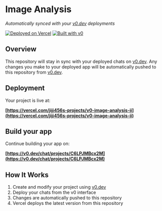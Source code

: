 # Image Analysis

*Automatically synced with your [v0.dev](https://v0.dev) deployments*

[![Deployed on Vercel](https://img.shields.io/badge/Deployed%20on-Vercel-black?style=for-the-badge&logo=vercel)](https://vercel.com/jiji456s-projects/v0-image-analysis-ii)
[![Built with v0](https://img.shields.io/badge/Built%20with-v0.dev-black?style=for-the-badge)](https://v0.dev/chat/projects/C6LPJMBcx2M)

## Overview

This repository will stay in sync with your deployed chats on [v0.dev](https://v0.dev).
Any changes you make to your deployed app will be automatically pushed to this repository from [v0.dev](https://v0.dev).

## Deployment

Your project is live at:

**[https://vercel.com/jiji456s-projects/v0-image-analysis-ii](https://vercel.com/jiji456s-projects/v0-image-analysis-ii)**

## Build your app

Continue building your app on:

**[https://v0.dev/chat/projects/C6LPJMBcx2M](https://v0.dev/chat/projects/C6LPJMBcx2M)**

## How It Works

1. Create and modify your project using [v0.dev](https://v0.dev)
2. Deploy your chats from the v0 interface
3. Changes are automatically pushed to this repository
4. Vercel deploys the latest version from this repository